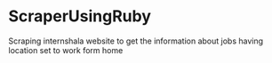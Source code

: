 # ScraperUsingRuby
Scraping internshala website to get the information about jobs having location set to work form home
